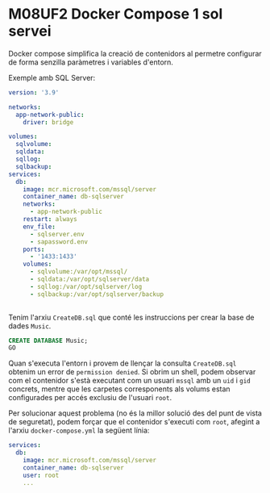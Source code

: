 # M08UF2 Docker Compose 1 sol servei

Docker compose simplifica la creació de contenidors al permetre configurar de forma senzilla paràmetres i variables d'entorn.

Exemple amb SQL Server:

```yaml
version: '3.9'

networks:
  app-network-public:
    driver: bridge

volumes:
  sqlvolume:
  sqldata:
  sqllog:
  sqlbackup:
services:
  db:
    image: mcr.microsoft.com/mssql/server
    container_name: db-sqlserver
    networks:
      - app-network-public
    restart: always
    env_file:
      - sqlserver.env
      - sapassword.env
    ports:
      - '1433:1433'
    volumes:
      - sqlvolume:/var/opt/mssql/
      - sqldata:/var/opt/sqlserver/data
      - sqllog:/var/opt/sqlserver/log
      - sqlbackup:/var/opt/sqlserver/backup
      
```

Tenim l'arxiu `CreateDB.sql` que conté les instruccions per crear la base de dades `Music`.

```sql
CREATE DATABASE Music;
GO
```

Quan s'executa l'entorn i provem de llençar la consulta `CreateDB.sql` obtenim un error de `permission denied`. Si obrim un shell, podem observar com el contenidor s'està executant com un usuari `mssql` amb un `uid` i `gid` concrets, mentre que les carpetes corresponents als volums estan configurades per accés exclusiu de l'usuari `root`.

Per solucionar aquest problema (no és la millor solució des del punt de vista de seguretat), podem forçar que el contenidor s'executi com `root`, afegint a l'arxiu `docker-compose.yml` la següent línia:

```yaml
services:
  db:
    image: mcr.microsoft.com/mssql/server
    container_name: db-sqlserver
    user: root
    ...
```
